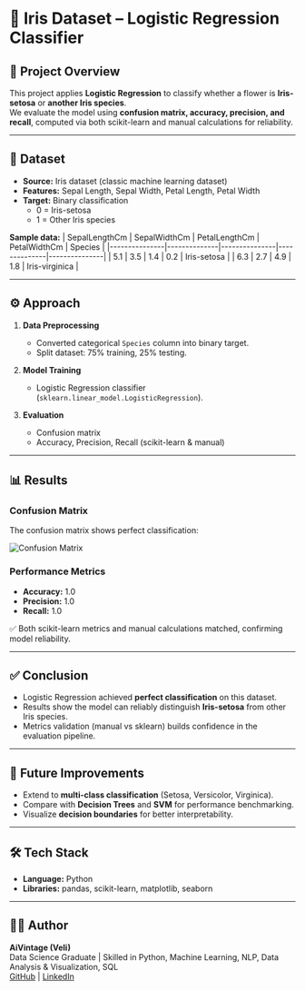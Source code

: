 # 🌸 Iris Dataset – Logistic Regression Classifier

## 📌 Project Overview
This project applies **Logistic Regression** to classify whether a flower is **Iris-setosa** or **another Iris species**.  
We evaluate the model using **confusion matrix, accuracy, precision, and recall**, computed via both scikit-learn and manual calculations for reliability.  

---

## 📂 Dataset
- **Source:** Iris dataset (classic machine learning dataset)  
- **Features:** Sepal Length, Sepal Width, Petal Length, Petal Width  
- **Target:** Binary classification  
  - 0 = Iris-setosa  
  - 1 = Other Iris species  

**Sample data:**
| SepalLengthCm | SepalWidthCm | PetalLengthCm | PetalWidthCm | Species       |
|---------------|--------------|---------------|--------------|---------------|
| 5.1           | 3.5          | 1.4           | 0.2          | Iris-setosa   |
| 6.3           | 2.7          | 4.9           | 1.8          | Iris-virginica |

---

## ⚙️ Approach
1. **Data Preprocessing**
   - Converted categorical `Species` column into binary target.  
   - Split dataset: 75% training, 25% testing.  

2. **Model Training**
   - Logistic Regression classifier (`sklearn.linear_model.LogisticRegression`).  

3. **Evaluation**
   - Confusion matrix  
   - Accuracy, Precision, Recall (scikit-learn & manual)  

---

## 📊 Results
### Confusion Matrix
The confusion matrix shows perfect classification:  

![Confusion Matrix](confusion_matrix.png)  

### Performance Metrics
- **Accuracy:** 1.0  
- **Precision:** 1.0  
- **Recall:** 1.0  

✅ Both scikit-learn metrics and manual calculations matched, confirming model reliability.  

---

## ✅ Conclusion
- Logistic Regression achieved **perfect classification** on this dataset.  
- Results show the model can reliably distinguish **Iris-setosa** from other Iris species.  
- Metrics validation (manual vs sklearn) builds confidence in the evaluation pipeline.  

---

## 🚀 Future Improvements
- Extend to **multi-class classification** (Setosa, Versicolor, Virginica).  
- Compare with **Decision Trees** and **SVM** for performance benchmarking.  
- Visualize **decision boundaries** for better interpretability.  

---

## 🛠️ Tech Stack
- **Language:** Python  
- **Libraries:** pandas, scikit-learn, matplotlib, seaborn  

---

## 👨‍💻 Author
**AiVintage (Veli)**  
Data Science Graduate | Skilled in Python, Machine Learning, NLP, Data Analysis & Visualization, SQL  
[GitHub](https://github.com/AiVintage) | [LinkedIn](#)  

